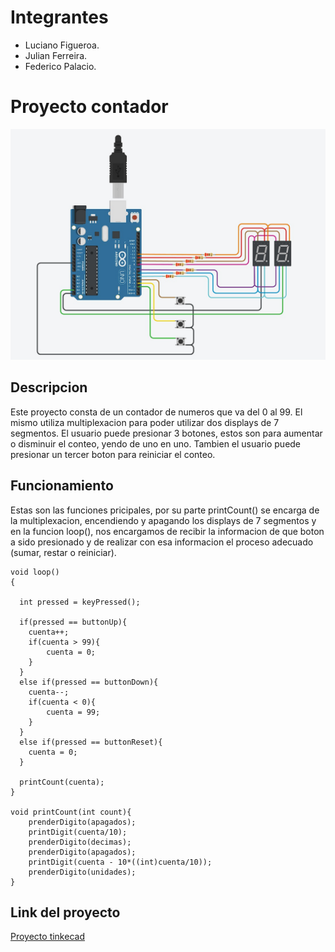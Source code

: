 # Integrantes

 - Luciano Figueroa. 
 - Julian Ferreira.
 -  Federico Palacio.

# Proyecto contador


![Proyecto Parte 1](proyecto%20parte%201.jpg)

## Descripcion

Este proyecto consta de un contador de numeros que va del 0 al 99. El mismo utiliza multiplexacion para poder utilizar dos displays de 7 segmentos. El usuario puede presionar 3 botones, estos son para aumentar o disminuir el conteo, yendo de uno en uno. Tambien el usuario puede presionar un tercer boton para reiniciar el conteo.

## Funcionamiento
Estas  son las funciones pricipales, por su parte printCount() se encarga de la multiplexacion, encendiendo y apagando los displays de 7 segmentos y en la funcion loop(), nos encargamos de recibir la informacion de que boton a sido presionado y de realizar con esa informacion el proceso adecuado (sumar, restar o reiniciar).

```  
void loop()
{
  
  int pressed = keyPressed();
  
  if(pressed == buttonUp){
  	cuenta++;
    if(cuenta > 99){
    	cuenta = 0;
    }
  }
  else if(pressed == buttonDown){
  	cuenta--;
    if(cuenta < 0){
    	cuenta = 99;
    }
  }
  else if(pressed == buttonReset){
  	cuenta = 0;
  }
  
  printCount(cuenta);
}

void printCount(int count){
	prenderDigito(apagados);
  	printDigit(cuenta/10);
  	prenderDigito(decimas);
  	prenderDigito(apagados);
  	printDigit(cuenta - 10*((int)cuenta/10));
    prenderDigito(unidades);
} 
```

## Link del proyecto
[Proyecto tinkecad](https://www.tinkercad.com/things/5iz93c2jmh9-parcial-parte-1-/editel?sharecode=QYWzCuwdfJBvA7Sbo7mJ39WblqAxKO_rH9pPV3BmdcY)
